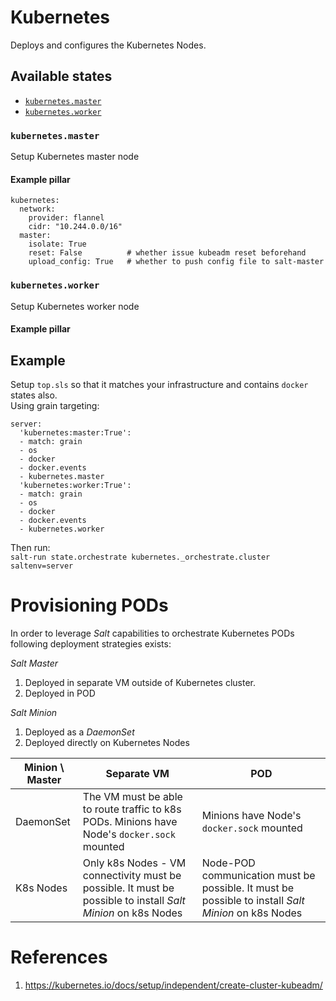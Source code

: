 # Kubernetes
Deploys and configures the Kubernetes Nodes.  

## Available states
 - [`kubernetes.master`](https://github.com/kiemlicz/envoy/tree/master/salt/server/kubernetes#kubernetes.master)
 - [`kubernetes.worker`](https://github.com/kiemlicz/envoy/tree/master/salt/server/kubernetes#kubernetes.worker)

### `kubernetes.master`
Setup Kubernetes master node

#### Example pillar
```
kubernetes:
  network:
    provider: flannel
    cidr: "10.244.0.0/16"
  master:
    isolate: True
    reset: False          # whether issue kubeadm reset beforehand 
    upload_config: True   # whether to push config file to salt-master
```

### `kubernetes.worker`
Setup Kubernetes worker node

#### Example pillar

## Example
Setup `top.sls` so that it matches your infrastructure and contains `docker` states also.  
Using grain targeting:  

```
server:
  'kubernetes:master:True':
  - match: grain
  - os
  - docker
  - docker.events
  - kubernetes.master
  'kubernetes:worker:True':
  - match: grain
  - os
  - docker
  - docker.events
  - kubernetes.worker
```
Then run:  
`salt-run state.orchestrate kubernetes._orchestrate.cluster saltenv=server`

# Provisioning PODs
In order to leverage _Salt_ capabilities to orchestrate Kubernetes PODs following deployment strategies exists:  

_Salt Master_
 1. Deployed in separate VM outside of Kubernetes cluster.  
 2. Deployed in POD

_Salt Minion_
 1. Deployed as a _DaemonSet_ 
 2. Deployed directly on Kubernetes Nodes
 
| Minion \ Master | Separate VM | POD |
| - | - | - |
| DaemonSet | The VM must be able to route traffic to k8s PODs. Minions have Node's `docker.sock` mounted | Minions have Node's `docker.sock` mounted |
| K8s Nodes | Only k8s Nodes - VM connectivity must be possible. It must be possible to install _Salt Minion_ on k8s Nodes | Node-POD communication must be possible. It must be possible to install _Salt Minion_ on k8s Nodes | 


# References
1. https://kubernetes.io/docs/setup/independent/create-cluster-kubeadm/